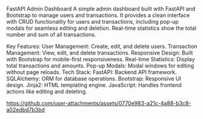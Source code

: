 FastAPI Admin Dashboard
A simple admin dashboard built with FastAPI and Bootstrap to manage users and transactions. It provides a clean interface with CRUD functionality for users and transactions, including pop-up modals for seamless editing and deletion. Real-time statistics show the total number and sum of all transactions.

Key Features:
User Management: Create, edit, and delete users.
Transaction Management: View, edit, and delete transactions.
Responsive Design: Built with Bootstrap for mobile-first responsiveness.
Real-time Statistics: Display total transactions and amounts.
Pop-up Modals: Modal windows for editing without page reloads.
Tech Stack:
FastAPI: Backend API framework.
SQLAlchemy: ORM for database operations.
Bootstrap: Responsive UI design.
Jinja2: HTML templating engine.
JavaScript: Handles frontend actions like editing and deleting.


https://github.com/user-attachments/assets/0770e983-a21c-4a88-b3c8-a02edbd7b3bd

